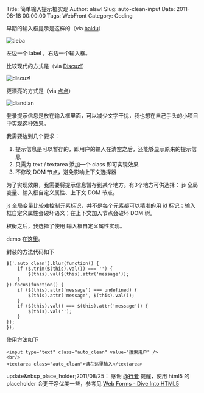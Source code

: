 Title: 简单输入提示框实现
Author: alswl
Slug: auto-clean-input
Date: 2011-08-18 00:00:00
Tags: WebFront
Category: Coding

早期的输入框提示是这样的（via [baidu](http://tieba.baidu.com/index.html)）

![tieba](https://ohsolnxaa.qnssl.comm/2011/08/login1.png)

左边一个 label ，右边一个输入框。

比较现代的方式是（via [Discuz!](http://www.discuz.net/)）

![discuz!](https://ohsolnxaa.qnssl.comm/2011/08/login2.png)

更漂亮的方式是（via [点点](http://www.diandian.com/login)）

![diandian](https://ohsolnxaa.qnssl.comm/2011/08/login_diandian.png)

登录提示信息是放在输入框里面，可以减少文字干扰，我也想在自己手头的小项目中实现这种效果。

我需要达到几个要求：

  1. 提示信息是可以暂存的，即用户的输入在清空之后，还能够显示原来的提示信息
  2. 只需为 text / textarea 添加一个 class 即可实现效果
  3. 不修改 DOM 节点，避免影响上下文选择器

为了实现效果，我需要将提示信息暂存到某个地方。有3个地方可供选择： js 全局变量、输入框自定义属性、上下文 DOM 节点。

js 全局变量比较难控制元素标识，并不是每个元素都可以精准的用 id 标记；输入框自定义属性会破坏语义；在上下文加入节点会破坏 DOM 树。

权衡之后，我选择了使用 输入框自定义属性实现。

demo 在[这里](http://lab.log4d.com/javascript/autoclean.html)。

封装的方法代码如下

    
    $('.auto_clean').blur(function() {
    	if ($.trim($(this).val()) === '') {
    		$(this).val($(this).attr('message'));
    	}
    }).focus(function() {
    	if ($(this).attr('message') === undefined) {
    		$(this).attr('message', $(this).val());
    	}
    	if ($(this).val() === $(this).attr('message')) {
    		$(this).val('');
    	}
    });
    });

使用方法如下

    
    <input type="text" class="auto_clean" value="搜索用户" /> 
    <br/> 
    <textarea class="auto_clean">请在这里输入</textarea> 

update&nbsp_place_holder;2011/08/25： 感谢 [@行者](http://www.k68.org/) 提醒，使用 html5
的 placeholder 会更干净优美一些，参考见 [Web Forms - Dive Into
HTML5](http://diveintohtml5.org/forms.html)

